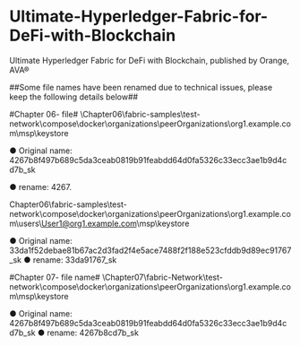 # Ultimate-Hyperledger-Fabric-for-DeFi-with-Blockchain
Ultimate Hyperledger Fabric for DeFi with Blockchain, published by Orange, AVA®



##Some file names have been renamed due to technical issues, please keep the following details below## 

#Chapter 06- file# 
\Chapter06\fabric-samples\test-network\compose\docker\organizations\peerOrganizations\org1.example.com\msp\keystore


● Original name: 4267b8f497b689c5da3ceab0819b91feabdd64d0fa5326c33ecc3ae1b9d4cd7b_sk

● rename: 4267.


Chapter06\fabric-samples\test-network\compose\docker\organizations\peerOrganizations\org1.example.com\users\User1@org1.example.com\msp\keystore

● Original name: 33da1f52debae81b67ac2d3fad2f4e5ace7488f2f188e523cfddb9d89ec91767_sk
● rename: 33da91767_sk


#Chapter 07- file name#
\Chapter07\fabric-Network\test-network\compose\docker\organizations\peerOrganizations\org1.example.com\msp\keystore

● Original name: 4267b8f497b689c5da3ceab0819b91feabdd64d0fa5326c33ecc3ae1b9d4cd7b_sk
● rename: 4267b8cd7b_sk
